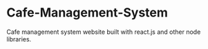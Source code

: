 # Cafe-Management-System
Cafe management system website built with react.js and other node libraries.
